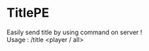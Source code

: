 # TitlePE
Easily send title by using command on server !<br/>
Usage : /title <player / all> <title> <subtitle> <fadeIn (20 = 1sec)> <duration (20 = 1sec)> <fadeOut (20 = 1sec)><br/>
Only working with PocketMine-MP (we don't support Tesseract)

---
If you have any suggestions, ideas of something else to add contact me on Twitter [@Misteboss_mcpe](https://twitter.com/Misteboss_mcpe)
